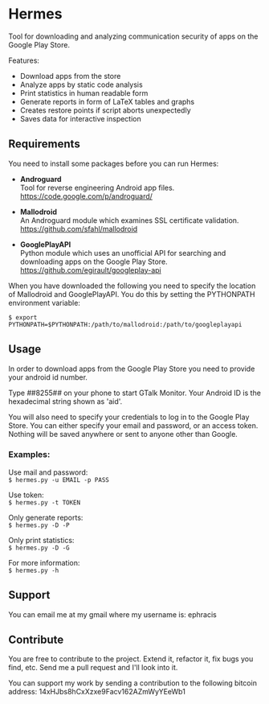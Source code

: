 Hermes
======
Tool for downloading and analyzing communication security of apps on
the Google Play Store.

Features:
* Download apps from the store
* Analyze apps by static code analysis
* Print statistics in human readable form
* Generate reports in form of LaTeX tables and graphs
* Creates restore points if script aborts unexpectedly
* Saves data for interactive inspection

## Requirements

You need to install some packages before you can run Hermes:

* **Androguard**<br/>
 Tool for reverse engineering Android app files.<br/>
 https://code.google.com/p/androguard/

* **Mallodroid**<br/>
 An Androguard module which examines SSL certificate validation.<br/>
 https://github.com/sfahl/mallodroid

* **GooglePlayAPI**<br/>
 Python module which uses an unofficial API for searching and downloading apps on the Google Play Store.<br/>
 https://github.com/egirault/googleplay-api

When you have downloaded the following you need to specify the location of Mallodroid and GooglePlayAPI. You do this by setting the PYTHONPATH environment variable:

`$ export PYTHONPATH=$PYTHONPATH:/path/to/mallodroid:/path/to/googleplayapi`

## Usage

In order to download apps from the Google Play Store you need
to provide your android id number.

Type *#*#8255#*#* on your phone to start GTalk Monitor.
Your Android ID is the hexadecimal string shown as 'aid'.

You will also need to specify your credentials to log in
to the Google Play Store. You can either specify your
email and password, or an access token. Nothing will be saved
anywhere or sent to anyone other than Google.

### Examples:

Use mail and password:<br/>
`$ hermes.py -u EMAIL -p PASS`

Use token:<br/>
`$ hermes.py -t TOKEN`

Only generate reports:<br/>
`$ hermes.py -D -P`

Only print statistics:<br/>
`$ hermes.py -D -G`

For more information:<br/>
`$ hermes.py -h`

## Support

You can email me at my gmail where my username is: ephracis

## Contribute

You are free to contribute to the project. Extend it, refactor it, fix bugs you find, etc.
Send me a pull request and I'll look into it.

You can support my work by sending a contribution to the following bitcoin address:
14xHJbs8hCxXzxe9Facv162AZmWyYEeWb1

